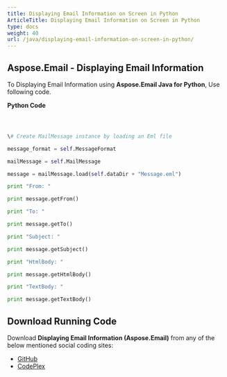```yaml
---
title: Displaying Email Information on Screen in Python
ArticleTitle: Displaying Email Information on Screen in Python
type: docs
weight: 40
url: /java/displaying-email-information-on-screen-in-python/
---
```


## **Aspose.Email - Displaying Email Information**
To Displaying Email Information using **Aspose.Email Java for Python**, Use following code.

**Python Code**

``` python



\# Create MailMessage instance by loading an Eml file

message_format = self.MessageFormat

mailMessage = self.MailMessage

message = mailMessage.load(self.dataDir + "Message.eml")

print "From: " 

print message.getFrom()

print "To: " 

print message.getTo()

print "Subject: " 

print message.getSubject()

print "HtmlBody: " 

print message.getHtmlBody()

print "TextBody: " 

print message.getTextBody()

```
## **Download Running Code**
Download **Displaying Email Information (Aspose.Email)** from any of the below mentioned social coding sites:

- [GitHub](https://github.com/aspose-email/Aspose.Email-for-Java/releases/tag/Aspose.Email_Java_for_Python-v1.0)
- [CodePlex](http://asposeemailjavapython.codeplex.com/releases/)
